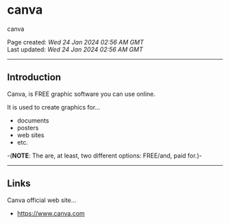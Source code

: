 # canva
canva

Page created: *Wed 24 Jan 2024 02:56 AM GMT*  
Last updated: *Wed 24 Jan 2024 02:56 AM GMT*  

-----

## Introduction

Canva, is FREE graphic software you can use online.  

It is used to create graphics for...   

- documents  
- posters  
- web sites  
- etc.

-(**NOTE**: The are, at least, two different options: FREE/and, paid for.)-  

-----

## Links

Canva official web site...  
- https://www.canva.com  
